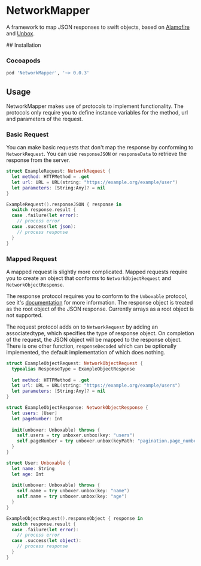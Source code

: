 # NetworkMapper

A framework to map JSON responses to swift objects, based on
[Alamofire](https://github.com/Alamofire/Alamofire) and
[Unbox](https://github.com/JohnSundell/Unbox).

## Installation

### Cocoapods
```ruby
pod 'NetworkMapper', '~> 0.0.3'
```

## Usage
NetworkMapper makes use of protocols to implement functionality. The protocols
only require you to define instance variables for the method, url and parameters
of the request.

### Basic Request
You can make basic requests that don't map the response by conforming to
`NetworkRequest`. You can use `responseJSON` or `responseData` to retrieve the
response from the server.

```swift
struct ExampleRequest: NetworkRequest {
  let method: HTTPMethod = .get
  let url: URL = URL(string: "https://example.org/example/user")
  let parameters: [String:Any]? = nil
}

ExampleRequest().responseJSON { response in
  switch response.result {
  case .failure(let error):
    // process error
  case .success(let json):
    // process response
  }
}
```

### Mapped Request
A mapped request is slightly more complicated. Mapped requests require you to
create an object that conforms to `NetworkObjectRequest` and
`NetworkObjectResponse`.

The response protocol requires you to conform to the `Unboxable` protocol, see
it's [documentation](https://github.com/JohnSundell/Unbox#unbox) for more
information. The response object is treated as the root object of the JSON
response. Currently arrays as a root object is not supported.

The request protocol adds on to `NetworkRequest` by adding an associatedtype,
which specifies the type of response object. On completion of the request, the
JSON object will be mapped to the response object. There is one other function,
`responseDecoded` which can be optionally implemented, the default
implementation of which does nothing.

```swift
struct ExampleObjectRequest: NetworkObjectRequest {
  typealias ResponseType = ExampleObjectResponse
  
  let method: HTTPMethod = .get
  let url: URL = URL(string: "https://example.org/example/users")
  let parameters: [String:Any]? = nil
}

struct ExampleObjectResponse: NetworkObjectResponse {
  let users: [User]
  let pageNumber: Int
  
  init(unboxer: Unboxable) throws {
    self.users = try unboxer.unbox(key: "users")
    self.pageNumber = try unboxer.unbox(keyPath: "pagination.page_number")
  }
}

struct User: Unboxable {
  let name: String
  let age: Int
  
  init(unboxer: Unboxable) throws {
    self.name = try unboxer.unbox(key: "name")
    self.name = try unboxer.unbox(key: "age")
  }
}

ExampleObjectRequest().responseObject { response in
  switch response.result {
  case .failure(let error):
    // process error
  case .success(let object):
    // process response
  }
}
```
